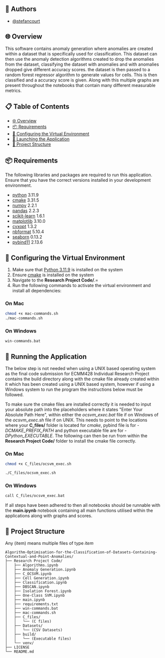 ## 👥 Authors

- [@stefancourt](https://github.com/stefancourt)

## 🌐 Overview
This software contains anomaly generation where anomalies are created within a dataset that is specifically used for classification. This dataset can then use the anomaly detection algorithms created to drop the anomalies from the dataset, classifying the dataset with anomalies and with anomalies dropped give different accuracy scores. the dataset is then passed to a random forest regressor algorithm to generate values for cells. This is then classified and a accuracy score is given. Along with this multiple graphs are present throughout the notebooks that contain many different measurable metrics.

## 📋 Table of Contents

- [🌐 Overview](#overview)
- [📦 Requirements](#requirements)
- [🌱 Configuring the Virtual Environment](#running-the-virtual-environment)
- [🚀 Launching the Application](#running-the-program)
- [🌲 Project Structure](#project-structure) 

## 📦 Requirements
The following libraries and packages are required to run this application. Ensure that you have the correct versions installed in your development environment.
- [python](https://www.python.org) 3.11.9
- [cmake](https://cmake.org/download/) 3.31.5
- [numpy](https://numpy.org) 2.2.1
- [pandas](https://pandas.pydata.org/docs/) 2.2.3
- [scikit-learn](https://scikit-learn.org/stable/) 1.6.1
- [matplotlib](https://matplotlib.org) 3.10.0
- [cvxopt](https://cvxopt.org) 1.3.2
- [nbformat](https://nbformat.readthedocs.io/en/latest/) 5.10.4
- [seaborn](https://seaborn.pydata.org) 0.13.2
- [pybind11](https://pybind11.readthedocs.io/en/stable/installing.html) 2.13.6


## 🌱 Configuring the Virtual Environment
1. Make sure that [Python 3.11.9](https://www.python.org/downloads/macos/) is installed on the system
2. Ensure [cmake](https://cmake.org/download/) is installed on the system
3. Navigate to the **Research Project Code/**.=
4. Run the following commands to activate the virtual environment and install all dependencies:

### On Mac
```bash
chmod +x mac-commands.sh
./mac-commands.sh
```

### On Windows
```bash
win-commands.bat
```
## 🚀 Running the Application
The below step is not needed when using a UNIX based operating system as the final code submission for ECMM428 Individual Research Project contains the build directory along with the cmake file already created within it which has been created using a UNIX based system, however if using a Windows system to run the program the instructions below must be followed.

To make sure the cmake files are installed correctly it is needed to input your absolute path into the placeholders where it states "Enter Your Absolute Path Here", within either the *ocsvm_exec.bat* file if on Windows of the *ocsvm_exec.sh* file if on UNIX. This needs to point to the locations where your **C_files/** folder is located for *cmake*, pybind file is for *-DCMAKE_PREFIX_PATH* and python executable file are for *-DPython_EXECUTABLE*. The following can then be run from within the **Research Project Code/** folder to install the cmake file correctly.

### On Mac
```bash
chmod +x C_files/ocsvm_exec.sh

./C_files/ocsvm_exec.sh
```

### On Windows
```bash
call C_files/ocsvm_exec.bat
```

If all steps have been adhered to then all notebooks should be runnable with the **main.ipynb** notebook containing all main functions utilised within the applications along with graphs and scores.

## 🌲 Project Structure
Any (item) means multiple files of type *item*

```plaintext
Algorithm-Optimisation-for-the-Classification-of-Datasets-Containing-Contextual-and-Point-Anomalies/
├── Research Project Code/
│   ├── Algorithms.ipynb
│   ├── Anomaly Generation.ipynb
│   ├── C_OCSVM.ipynb
│   ├── Cell Generation.ipynb
│   ├── Classification.ipynb
│   ├── DBSCAN.ipynb
│   ├── Isolation Forest.ipynb
│   ├── One-Class SVM.ipynb
│   ├── main.ipynb
│   ├── requirements.txt
│   ├── win-commands.bat
│   ├── mac-commands.sh
│   ├── C_files/
│   │   └── (C files)
│   ├── Datasets/
│   │   └── (CSV Datasets)
│   ├── build/
│   │   └── (Executable files)
│   └── venv/
├── LICENSE
└── README.md
```